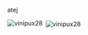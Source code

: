 atej
<p><img align="left" src="https://github-readme-stats.vercel.app/api/top-langs?username=vinipux28&show_icons=true&locale=en&layout=compact&theme=dark&v=6&acc=2" alt="vinipux28" /></p>

<p>&nbsp;<img align="center" src="https://github-readme-stats.vercel.app/api?username=vinipux28&show_icons=true&locale=en&theme=dark&v=6&acc=2" alt="vinipux28" /></p>
